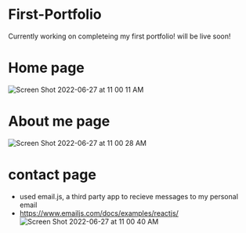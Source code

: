 # First-Portfolio
Currently working on completeing my first portfolio! will be live soon!

# Home page
![Screen Shot 2022-06-27 at 11 00 11 AM](https://user-images.githubusercontent.com/101987493/175983338-5dbdf997-4987-41c8-b89b-e706822bad58.png)

# About me page

![Screen Shot 2022-06-27 at 11 00 28 AM](https://user-images.githubusercontent.com/101987493/175983394-f2bf77a7-1805-4b1b-9ee1-dd06f9938f59.png)

# contact page 
* used email.js, a third party app to recieve messages to my personal email
* https://www.emailjs.com/docs/examples/reactjs/
![Screen Shot 2022-06-27 at 11 00 40 AM](https://user-images.githubusercontent.com/101987493/175984537-7183fb76-6269-4cbe-9e48-cebd33206240.png)

